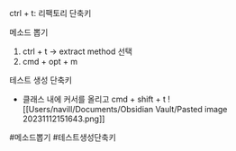 
ctrl + t: 리팩토리 단축키

메소드 뽑기
1.  ctrl + t -> extract method 선택
2. cmd + opt + m

테스트 생성 단축키
- 클래스 내에 커서를 올리고 cmd + shift + t
  ![[Users/navill/Documents/Obsidian Vault/Pasted image 20231112151643.png]]




#메소드뽑기 #테스트생성단축키